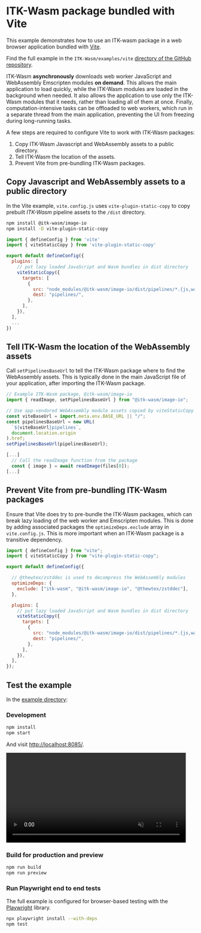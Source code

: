 # ITK-Wasm package bundled with Vite

This example demonstrates how to use an ITK-wasm package in a web browser application bundled with [Vite](https://vitejs.dev/).

Find the full example in the `ITK-Wasm/examples/vite` [directory of the GitHub repository](https://github.com/InsightSoftwareConsortium/ITK-Wasm/tree/main/examples/vite).

ITK-Wasm **asynchronously** downloads web worker JavaScript and WebAssembly Emscripten modules **on demand**. This allows the main application to load quickly, while the ITK-Wasm modules are loaded in the background when needed. It also allows the application to use only the ITK-Wasm modules that it needs, rather than loading all of them at once. Finally, computation-intensive tasks can be offloaded to web workers, which run in a separate thread from the main application, preventing the UI from freezing during long-running tasks.

A few steps are required to configure Vite to work with ITK-Wasm packages:

1. Copy ITK-Wasm Javascript and WebAssembly assets to a public directory.
2. Tell ITK-Wasm the location of the assets.
3. Prevent Vite from pre-bundling ITK-Wasm packages.

## Copy Javascript and WebAssembly assets to a public directory

In the Vite example, `vite.config.js` uses `vite-plugin-static-copy` to copy prebuilt *ITK-Wasm* pipeline assets to the `/dist` directory.

```sh
npm install @itk-wasm/image-io
npm install -D vite-plugin-static-copy
```

```js
import { defineConfig } from 'vite'
import { viteStaticCopy } from 'vite-plugin-static-copy'

export default defineConfig({
  plugins: [
    // put lazy loaded JavaScript and Wasm bundles in dist directory
    viteStaticCopy({
      targets: [
        {
          src: "node_modules/@itk-wasm/image-io/dist/pipelines/*.{js,wasm,wasm.zst}",
          dest: "pipelines/",
        },
      ],
    }),
  ],
  ...
})
```

## Tell ITK-Wasm the location of the WebAssembly assets

Call `setPipelinesBaseUrl` to tell the ITK-Wasm package where to find the WebAssembly assets. This is typically done in the main JavaScript file of your application, after importing the ITK-Wasm package.

```js
// Example ITK-Wasm package, @itk-wasm/image-io
import { readImage, setPipelinesBaseUrl } from "@itk-wasm/image-io";

// Use app-vendored WebAssembly module assets copied by viteStaticCopy
const viteBaseUrl = import.meta.env.BASE_URL || "/";
const pipelinesBaseUrl = new URL(
  `${viteBaseUrl}pipelines`,
  document.location.origin
).href;
setPipelinesBaseUrl(pipelinesBaseUrl);

[...]
  // Call the readImage function from the package
  const { image } = await readImage(files[0]);
[...]
```

## Prevent Vite from pre-bundling ITK-Wasm packages

Ensure that Vite does try to pre-bundle the ITK-Wasm packages, which can break lazy loading of the web worker and Emscripten modules. This is done by adding associated packages the `optimizeDeps.exclude` array in `vite.config.js`. This is more important when an ITK-Wasm package is a transitive dependency.

```js
import { defineConfig } from "vite";
import { viteStaticCopy } from "vite-plugin-static-copy";

export default defineConfig({

  // @thewtex/zstddec is used to decompress the WebAssembly modules
  optimizeDeps: {
    exclude: ["itk-wasm", "@itk-wasm/image-io", "@thewtex/zstddec"],
  },

  plugins: [
    // put lazy loaded JavaScript and Wasm bundles in dist directory
    viteStaticCopy({
      targets: [
        {
          src: "node_modules/@itk-wasm/image-io/dist/pipelines/*.{js,wasm,wasm.zst}",
          dest: "pipelines/",
        },
      ],
    }),
  ],
});
```


## Test the example

In the [example directory](https://github.com/InsightSoftwareConsortium/ITK-Wasm/tree/main/examples/Vite):

### Development

```sh
npm install
npm start
```

And visit [http://localhost:8085/](http://localhost:8085/).

<video width="480" autoplay muted loop>
  <source src="../../_static/videos/vite.webm" type="video/webm">
  Sorry, your browser doesn't support embedded videos.
</video>

### Build for production and preview

```sh
npm run build
npm run preview
```

### Run Playwright end to end tests

The full example is configured for browser-based testing with the [Playwright](https://playwright.dev/) library.

```sh
npx playwright install --with-deps
npm test
```